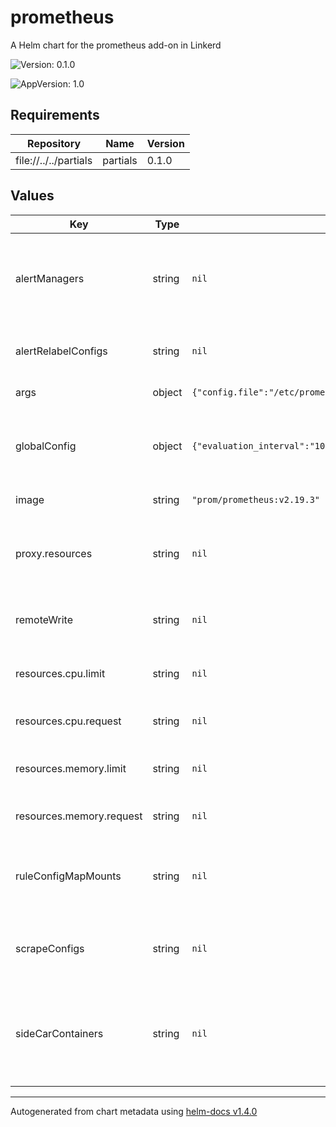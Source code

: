 # prometheus

A Helm chart for the prometheus add-on in Linkerd

![Version: 0.1.0](https://img.shields.io/badge/Version-0.1.0-informational?style=flat-square)

![AppVersion: 1.0](https://img.shields.io/badge/AppVersion-1.0-informational?style=flat-square)

## Requirements

| Repository | Name | Version |
|------------|------|---------|
| file://../../partials | partials | 0.1.0 |

## Values

| Key | Type | Default | Description |
|-----|------|---------|-------------|
| alertManagers | string | `nil` | Alertmanager instances the Prometheus server sends alerts to configured via the static_configs parameter. |
| alertRelabelConfigs | string | `nil` | Alert relabeling is applied to alerts before they are sent to the Alertmanager. |
| args | object | `{"config.file":"/etc/prometheus/prometheus.yml","log.level":"info","storage.tsdb.path":"/data","storage.tsdb.retention.time":"6h"}` | Command line options for Prometheus binary |
| globalConfig | object | `{"evaluation_interval":"10s","scrape_interval":"10s","scrape_timeout":"10s"}` | The global configuration specifies parameters that are valid in all other configuration contexts. |
| image | string | `"prom/prometheus:v2.19.3"` | Docker image for the prometheus instance |
| proxy.resources | string | `nil` | CPU and Memory resources required by proxy injected into prometheus pod (see global.proxy.resources for sub-fields) |
| remoteWrite | string | `nil` | Allows transparently sending samples to an endpoint. Mostly used for long term storage. |
| resources.cpu.limit | string | `nil` | Maximum amount of CPU units that the prometheus container can use |
| resources.cpu.request | string | `nil` | Amount of CPU units that the prometheus container requests |
| resources.memory.limit | string | `nil` | Maximum amount of memory that prometheus container can use |
| resources.memory.request | string | `nil` | Amount of memory that the prometheus container requests |
| ruleConfigMapMounts | string | `nil` | Alerting/recording rule ConfigMap mounts (sub-path names must end in ´_rules.yml´ or ´_rules.yaml´) |
| scrapeConfigs | string | `nil` | A scrapeConfigs section specifies a set of targets and parameters describing how to scrape them. |
| sideCarContainers | string | `nil` | A sidecarContainers section specifies a list of secondary containers to run in the prometheus pod e.g. to export data to non-prometheus systems |

----------------------------------------------
Autogenerated from chart metadata using [helm-docs v1.4.0](https://github.com/norwoodj/helm-docs/releases/v1.4.0)
